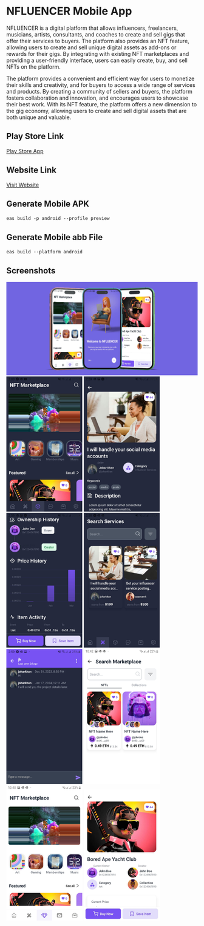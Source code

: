 # NFLUENCER Mobile App

NFLUENCER is a digital platform that allows influencers, freelancers, musicians, artists, consultants, and coaches to create and sell gigs that offer their services to buyers. The platform also provides an NFT feature, allowing users to create and sell unique digital assets as add-ons or rewards for their gigs. By integrating with existing NFT marketplaces and providing a user-friendly interface, users can easily create, buy, and sell NFTs on the platform.

The platform provides a convenient and efficient way for users to monetize their skills and creativity, and for buyers to access a wide range of services and products. By creating a community of sellers and buyers, the platform fosters collaboration and innovation, and encourages users to showcase their best work. With its NFT feature, the platform offers a new dimension to the gig economy, allowing users to create and sell digital assets that are both unique and valuable.

## Play Store Link

[Play Store App](https://play.google.com/store/apps/details?id=com.joharkhan051.nfluencer&pcampaignid=web_share)

## Website Link

[Visit Website](https://nfluencer-website.vercel.app/)

## Generate Mobile APK

```
eas build -p android --profile preview
```

## Generate Mobile abb File

```
eas build --platform android
```

## Screenshots

<div>
  <img src="assets/mockups/playstore/featureimage.png" alt="Screenshot 3" width="auto" height="auto">
  <img src="assets/mockups/IMG-20240117-WA0006.jpg" alt="Screenshot 4" width="200" height="auto">
  <img src="assets/mockups/IMG-20240117-WA0003.jpg" alt="Screenshot 4" width="200" height="auto">
  <img src="assets/mockups/IMG-20240117-WA0004.jpg" alt="Screenshot 4" width="200" height="auto">
  <img src="assets/mockups/IMG-20240117-WA0005.jpg" alt="Screenshot 4" width="200" height="auto">
  <img src="assets/mockups/IMG-20240117-WA0002.jpg" alt="Screenshot 4" width="200" height="auto">
  <img src="assets/mockups/searchmarket.jpeg" alt="Screenshot 4" width="200" height="auto">
  <img src="assets/mockups/market.jpeg" alt="Screenshot 4" width="200" height="auto">
  <img src="assets/mockups/details.jpeg" alt="Screenshot 4" width="200" height="auto">
</div>
